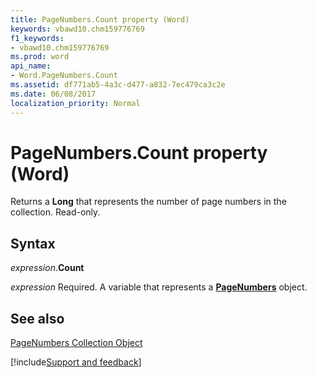 ```yaml
---
title: PageNumbers.Count property (Word)
keywords: vbawd10.chm159776769
f1_keywords:
- vbawd10.chm159776769
ms.prod: word
api_name:
- Word.PageNumbers.Count
ms.assetid: df771ab5-4a3c-d477-a832-7ec479ca3c2e
ms.date: 06/08/2017
localization_priority: Normal
---
```



# PageNumbers.Count property (Word)

Returns a  **Long** that represents the number of page numbers in the collection. Read-only.


## Syntax

_expression_.**Count**

_expression_ Required. A variable that represents a **[PageNumbers](Word.PageNumbers.md)** object.


## See also


[PageNumbers Collection Object](Word.pagenumbers.md)

[!include[Support and feedback](~/includes/feedback-boilerplate.md)]